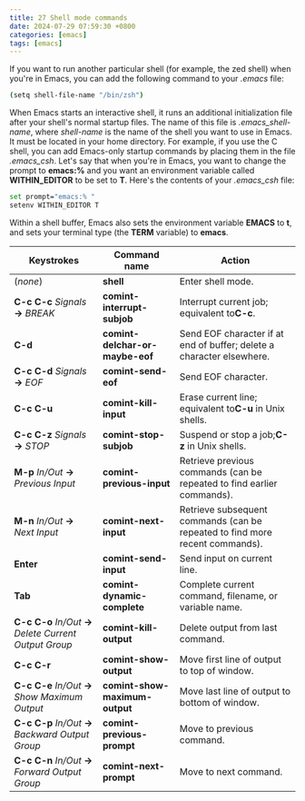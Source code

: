 ```yaml
---  
title: 27 Shell mode commands  
date: 2024-07-29 07:59:30 +0800  
categories: [emacs]  
tags: [emacs]  
--- 
```

If you want to run another particular shell (for example, the zed shell) when you're in Emacs, you can add the following command to your *.emacs* file:

```zsh
(setq shell-file-name "/bin/zsh")
```

When Emacs starts an interactive shell, it runs an additional initialization file after your shell's normal startup files. The name of this file is *.emacs\_shell-name*, where *shell-name* is the name of the shell you want to use in Emacs. It must be located in your home directory. For example, if you use the C shell, you can add Emacs-only startup commands by placing them in the file *.emacs\_csh*. Let's say that when you're in Emacs, you want to change the prompt to **emacs:%** and you want an environment variable called **WITHIN\_EDITOR** to be set to **T**. Here's the contents of your *.emacs\_csh* file:

```zsh
set prompt="emacs:% "
setenv WITHIN_EDITOR T
```

Within a shell buffer, Emacs also sets the environment variable **EMACS** to **t**, and sets your terminal type (the **TERM** variable) to **emacs**.


| **Keystrokes**                                            | **Command name**                | **Action**                                                                   |
| --------------------------------------------------------- | ------------------------------- | ---------------------------------------------------------------------------- |
| (*none*)                                                  | **shell**                       | Enter shell mode.                                                            |
| **C-c C-c** *Signals* **→** *BREAK*                      | **comint-interrupt-subjob**     | Interrupt current job; equivalent to**C-c**.                                 |
| **C-d**                                                   | **comint-delchar-or-maybe-eof** | Send EOF character if at end of buffer; delete a character elsewhere.        |
| **C-c C-d** *Signals* **→** *EOF*                        | **comint-send-eof**             | Send EOF character.                                                          |
| **C-c C-u**                                               | **comint-kill-input**           | Erase current line; equivalent to**C-u** in Unix shells.                     |
| **C-c C-z** *Signals* **→** *STOP*                       | **comint-stop-subjob**          | Suspend or stop a job;**C-z** in Unix shells.                                |
| **M-p** *In/Out* **→** *Previous Input*                  | **comint-previous-input**       | Retrieve previous commands (can be repeated to find earlier commands).       |
| **M-n** *In/Out* **→** *Next Input*                      | **comint-next-input**           | Retrieve subsequent commands (can be repeated to find more recent commands). |
| **Enter**                                                 | **comint-send-input**           | Send input on current line.                                                  |
| **Tab**                                                   | **comint-dynamic-complete**     | Complete current command, filename, or variable name.                        |
| **C-c C-o** *In/Out* **→** *Delete Current Output Group* | **comint-kill-output**          | Delete output from last command.                                             |
| **C-c C-r**                                               | **comint-show-output**          | Move first line of output to top of window.                                  |
| **C-c C-e** *In/Out* **→** *Show Maximum Output*         | **comint-show-maximum-output**  | Move last line of output to bottom of window.                                |
| **C-c C-p** *In/Out* **→** *Backward Output Group*       | **comint-previous-prompt**      | Move to previous command.                                                    |
| **C-c C-n** *In/Out* **→** *Forward Output Group*        | **comint-next-prompt**          | Move to next command.                                                        |
